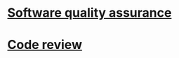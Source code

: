 # [Software quality assurance](https://en.wikipedia.org/wiki/Software_quality_assurance)

# [Code review](https://en.wikipedia.org/wiki/Code_review)